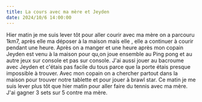 ```yaml
---
title: La cours avec ma mère et Jeyden
date: 2024/10/6 14:00:00
---
```

Hier matin je me suis lever tôt pour aller courir avec ma mère on a parcouru 1km7, après elle ma déposer à la maison mais elle , elle a continuer à courir pendant une heure. Après on a manger et une heure après mon copain Jeyden est venu à la maison pour qu,on joue ensemble au Ping pong et au autre jeux sur console et pas sur console. J'ai aussi jouer au bacroume avec Jeyden et c'étais pas facile du tous parce que la porte étais presque impossible à trouver. Avec mon copain on a chercher partout dans la maison pour trouver notre tablette et pour jouer à brawl star. Ce matin je me suis lever plus tôt que hier matin pour aller faire du tennis avec ma mère. J'ai gagner 3 sets sur 5 contre ma mère.







